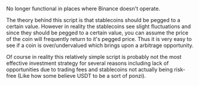 No longer functional in places where Binance doesn't operate.

The theory behind this script is that stablecoins should be pegged to a certain value. However in reality the stablecoins see slight fluctuations and since they should be pegged to a certain value, you can assume
the price of the coin will frequently return to it's pegged price. Thus it is very easy to see if a coin is over/undervalued which brings upon a arbitrage opportunity. 

Of course in reality this relatively simple script is probably not the most effective investment strategy for several reasons including lack of opportunities due to trading fees and stablecoins not actually being risk-free
(Like how some believe USDT to be a sort of ponzi).
